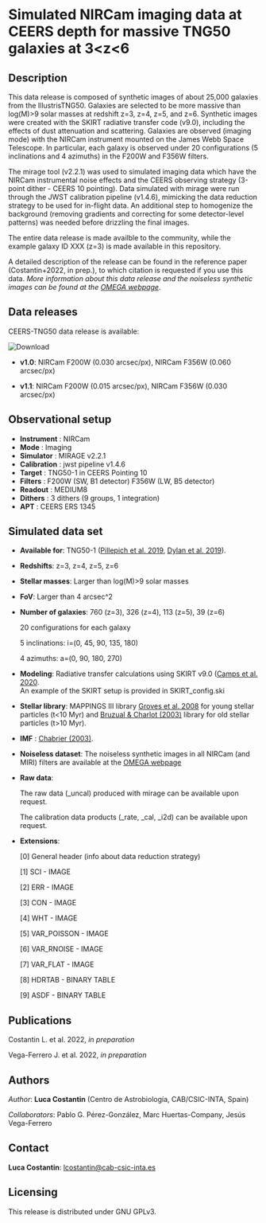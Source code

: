 # Simulated NIRCam imaging data at CEERS depth for massive TNG50 galaxies at 3<z<6

## Description

This data release is composed of synthetic images of about 25,000 galaxies from the IllustrisTNG50. Galaxies are selected to be more massive than log(M)>9 solar masses at redshift z=3, z=4, z=5, and z=6. Synthetic images were created with the SKIRT radiative transfer code (v9.0), including the effects of dust attenuation and scattering. Galaxies are observed (imaging mode) with the NIRCam instrument mounted on the James Webb Space Telescope. In particular, each galaxy is observed under 20 configurations (5 inclinations and 4 azimuths) in the F200W and F356W filters. 

The mirage tool (v2.2.1) was used to simulated imaging data which have the NIRCam instrumental noise effects and the CEERS observing strategy (3-point dither - CEERS 10 pointing). Data simulated with mirage were run through the JWST calibration pipeline (v1.4.6), mimicking the data reduction strategy to be used for in-flight data. An additional step to homogenize the background (removing gradients and correcting for some detector-level patterns) was needed before drizzling the final images. 

The entire data release is made availble to the community, while the example galaxy ID XXX (z=3) is made available in this repository.

A detailed description of the release can be found in the reference paper (Costantin+2022, in prep.), to which citation is requested if you use this data. *More information about this data release and the noiseless synthetic images can be found at the [OMEGA webpage](https://www.lucacostantin.com/OMEGA)*.

## Data releases

CEERS-TNG50 data release is available: 

![Download](https://img.shields.io/badge/version-v1.0-green)

* **v1.0**: NIRCam F200W (0.030 arcsec/px), NIRCam F356W (0.060 arcsec/px)

* **v1.1**: NIRCam F200W (0.015 arcsec/px), NIRCam F356W (0.030 arcsec/px)

## Observational setup

* **Instrument**  : NIRCam
* **Mode**        : Imaging
* **Simulator**   : MIRAGE v2.2.1
* **Calibration** : jwst pipeline v1.4.6
* **Target**      : TNG50-1 in CEERS Pointing 10
* **Filters**     : F200W (SW, B1 detector)
                    F356W (LW, B5 detector)
* **Readout**     : MEDIUM8
* **Dithers**     : 3 dithers (9 groups, 1 integration)
* **APT**         : CEERS ERS 1345
## Simulated data set

* **Available for**: TNG50-1 ([Pillepich et al. 2019](http://ui.adsabs.harvard.edu/abs/arXiv:1902.05553), [Dylan et al. 2019](https://ui.adsabs.harvard.edu/abs/2019MNRAS.490.3234N/abstract)). 

* **Redshifts**: z=3, z=4, z=5, z=6

* **Stellar masses**: Larger than log(M)>9 solar masses

* **FoV**: Larger than 4 arcsec^2

* **Number of galaxies**: 760 (z=3), 326 (z=4), 113 (z=5), 39 (z=6)
   
   20 configurations for each galaxy 
   
   5 inclinations: i=(0, 45, 90, 135, 180)
   
   4 azimuths: a=(0, 90, 180, 270)

* **Modeling**: Radiative transfer calculations using SKIRT v9.0 ([Camps et al. 2020](https://ui.adsabs.harvard.edu/abs/2020A%26C....3100381C/abstract).   
   An example of the SKIRT setup is provided in SKIRT_config.ski

* **Stellar library**: MAPPINGS III library [Groves et al. 2008](https://ui.adsabs.harvard.edu/abs/2008ApJS..176..438G/abstract) for young stellar particles (t<10 Myr) and [Bruzual & Charlot (2003)](https://ui.adsabs.harvard.edu/abs/2003MNRAS.344.1000B/abstract) library for old stellar particles (t>10 Myr).

* **IMF** : [Chabrier (2003)](https://ui.adsabs.harvard.edu/abs/2003PASP..115..763C/abstract).

* **Noiseless dataset**: The noiseless synthetic images in all NIRCam (and MIRI) filters are available at the [OMEGA webpage](https://www.lucacostantin.com/OMEGA)

* **Raw data**: 

   The raw data (_uncal) produced with mirage can be available upon request.
   
   The calibration data products (_rate, _cal, _i2d) can be available upon request.

* **Extensions**: 

   [0] General header (info about data reduction strategy)

   [1] SCI - IMAGE

   [2] ERR - IMAGE

   [3] CON - IMAGE

   [4] WHT - IMAGE

   [5] VAR_POISSON - IMAGE

   [6] VAR_RNOISE - IMAGE

   [7] VAR_FLAT - IMAGE

   [8] HDRTAB - BINARY TABLE  

   [9] ASDF - BINARY TABLE 

## Publications

Costantin L. et al. 2022, *in preparation*

Vega-Ferrero J. et al. 2022, *in preparation*

## Authors

*Author*: **Luca Costantin** (Centro de Astrobiología, CAB/CSIC-INTA, Spain)

*Collaborators*: Pablo G. Pérez-González, Marc Huertas-Company, Jesús Vega-Ferrero
 
## Contact

**Luca Costantin**: lcostantin@cab-csic-inta.es

## Licensing

This release is distributed under GNU GPLv3.

